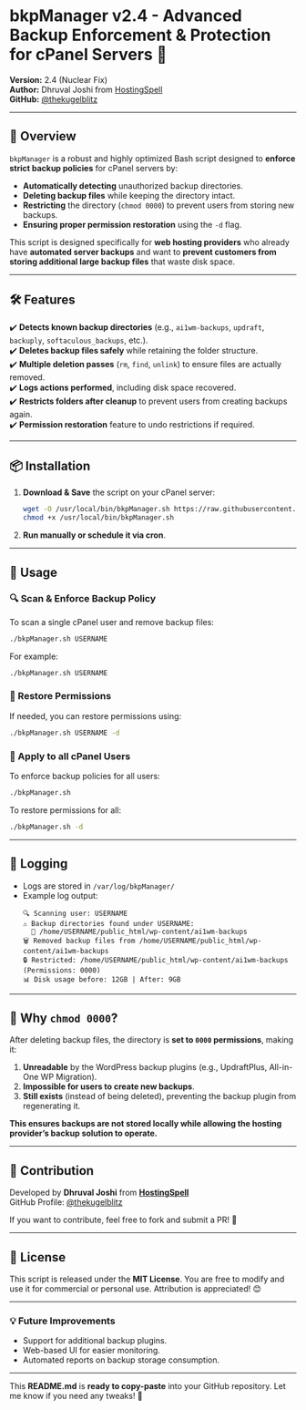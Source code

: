 # **bkpManager v2.4 - Advanced Backup Enforcement & Protection for cPanel Servers** 🚀

**Version:** 2.4 (Nuclear Fix)  
**Author:** Dhruval Joshi from [HostingSpell](https://hostingspell.com)  
**GitHub:** [@thekugelblitz](https://github.com/thekugelblitz)  

---

## **📌 Overview**
`bkpManager` is a robust and highly optimized Bash script designed to **enforce strict backup policies** for cPanel servers by:
- **Automatically detecting** unauthorized backup directories.
- **Deleting backup files** while keeping the directory intact.
- **Restricting** the directory (`chmod 0000`) to prevent users from storing new backups.
- **Ensuring proper permission restoration** using the `-d` flag.

This script is designed specifically for **web hosting providers** who already have **automated server backups** and want to **prevent customers from storing additional large backup files** that waste disk space.

---

## **🛠️ Features**
✔️ **Detects known backup directories** (e.g., `ai1wm-backups`, `updraft`, `backuply`, `softaculous_backups`, etc.).  
✔️ **Deletes backup files safely** while retaining the folder structure.  
✔️ **Multiple deletion passes** (`rm`, `find`, `unlink`) to ensure files are actually removed.  
✔️ **Logs actions performed**, including disk space recovered.  
✔️ **Restricts folders after cleanup** to prevent users from creating backups again.  
✔️ **Permission restoration** feature to undo restrictions if required.  

---

## **📦 Installation**
1. **Download & Save** the script on your cPanel server:
   ```bash
   wget -O /usr/local/bin/bkpManager.sh https://raw.githubusercontent.com/thekugelblitz/bkpManager/main/bkpManager.sh
   chmod +x /usr/local/bin/bkpManager.sh
   ```
2. **Run manually or schedule it via cron**.

---

## **🚀 Usage**
### **🔍 Scan & Enforce Backup Policy**
To scan a single cPanel user and remove backup files:
```bash
./bkpManager.sh USERNAME
```
For example:
```bash
./bkpManager.sh USERNAME
```

### **🔄 Restore Permissions**
If needed, you can restore permissions using:
```bash
./bkpManager.sh USERNAME -d
```

### **🚀 Apply to all cPanel Users**
To enforce backup policies for all users:
```bash
./bkpManager.sh
```
To restore permissions for all:
```bash
./bkpManager.sh -d
```

---

## **📜 Logging**
- Logs are stored in `/var/log/bkpManager/`
- Example log output:
  ```
  🔍 Scanning user: USERNAME
  ⚠️ Backup directories found under USERNAME:
    📂 /home/USERNAME/public_html/wp-content/ai1wm-backups
  🗑️ Removed backup files from /home/USERNAME/public_html/wp-content/ai1wm-backups
  🔒 Restricted: /home/USERNAME/public_html/wp-content/ai1wm-backups (Permissions: 0000)
  📊 Disk usage before: 12GB | After: 9GB
  ```

---

## **🛑 Why `chmod 0000`?**
After deleting backup files, the directory is **set to `0000` permissions**, making it:
1. **Unreadable** by the WordPress backup plugins (e.g., UpdraftPlus, All-in-One WP Migration).
2. **Impossible for users to create new backups**.
3. **Still exists** (instead of being deleted), preventing the backup plugin from regenerating it.

**This ensures backups are not stored locally while allowing the hosting provider’s backup solution to operate.**

---

## **🤝 Contribution**
Developed by **Dhruval Joshi** from **[HostingSpell](https://hostingspell.com)**  
GitHub Profile: [@thekugelblitz](https://github.com/thekugelblitz)

If you want to contribute, feel free to fork and submit a PR! 🚀

---

## **📜 License**
This script is released under the **MIT License**. You are free to modify and use it for commercial or personal use. Attribution is appreciated! 😊

---

### **💡 Future Improvements**
- Support for additional backup plugins.
- Web-based UI for easier monitoring.
- Automated reports on backup storage consumption.

---

This **README.md** is **ready to copy-paste** into your GitHub repository. Let me know if you need any tweaks! 🚀

